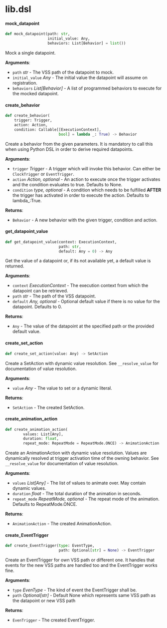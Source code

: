 <a id="lib.dsl"></a>

# lib.dsl

<a id="lib.dsl.mock_datapoint"></a>

#### mock\_datapoint

```python
def mock_datapoint(path: str,
                   initial_value: Any,
                   behaviors: List[Behavior] = list())
```

Mock a single datapoint.

**Arguments**:

- `path` _str_ - The VSS path of the datapoint to mock.
- `initial_value` _Any_ - The initial value the datapoint will assume on registration.
- `behaviors` _List[Behavior]_ - A list of programmed behaviors to execute for the mocked datapoint.

<a id="lib.dsl.create_behavior"></a>

#### create\_behavior

```python
def create_behavior(
    trigger: Trigger,
    action: Action,
    condition: Callable[[ExecutionContext],
                        bool] = lambda _: True) -> Behavior
```

Create a behavior from the given parameters. It is mandatory to call this when
using Python DSL in order to derive required datapoints.

**Arguments**:

- `trigger` _Trigger_ - A trigger which will invoke this behavior. Can either be `ClockTrigger` or `EventTrigger`.
- `action` _Action, optional_ - An action to execute once the trigger activates
  and the condition evaluates to true. Defaults to None.
- `condition` __type_, optional_ - A condition which needs to be fulfilled **AFTER**
  the trigger has activated in order to execute the action. Defaults to lambda_:True.
  

**Returns**:

- `Behavior` - A new behavior with the given trigger, condition and action.

<a id="lib.dsl.get_datapoint_value"></a>

#### get\_datapoint\_value

```python
def get_datapoint_value(context: ExecutionContext,
                        path: str,
                        default: Any = 0) -> Any
```

Get the value of a datapoint or, if its not available yet, a default value is returned.

**Arguments**:

- `context` _ExecutionContext_ - The execution context from which the datapoint can be retrieved.
- `path` _str_ - The path of the VSS datapoint.
- `default` _Any, optional_ - Optional default value if there is no value for the datapoint. Defaults to 0.
  

**Returns**:

- `Any` - The value of the datapoint at the specified path or the provided default value.

<a id="lib.dsl.create_set_action"></a>

#### create\_set\_action

```python
def create_set_action(value: Any) -> SetAction
```

Create a SetAction with dynamic value resolution. See `__resolve_value`
for documentation of value resolution.

**Arguments**:

- `value` _Any_ - The value to set or a dynamic literal.
  

**Returns**:

- `SetAction` - The created SetAction.

<a id="lib.dsl.create_animation_action"></a>

#### create\_animation\_action

```python
def create_animation_action(
        values: List[Any],
        duration: float,
        repeat_mode: RepeatMode = RepeatMode.ONCE) -> AnimationAction
```

Create an AnimationAction with dynamic value resolution.
Values are dynamically resolved at trigger activation time of the owning behavior.
See `__resolve_value` for documentation of value resolution.

**Arguments**:

- `values` _List[Any]_ - The list of values to animate over. May contain dynamic values.
- `duration` _float_ - The total duration of the animation in seconds.
- `repeat_mode` _RepeatMode, optional_ - The repeat mode of the animation. Defaults to RepeatMode.ONCE.
  

**Returns**:

- `AnimationAction` - The created AnimationAction.

<a id="lib.dsl.create_EventTrigger"></a>

#### create\_EventTrigger

```python
def create_EventTrigger(type: EventType,
                        path: Optional[str] = None) -> EventTrigger
```

Create an EventTrigger for own VSS path or different one. It handles that events for the new VSS paths
are handled too and the EventTrigger works fine.

**Arguments**:

- `type` _EvenType_ - The kind of event the EventTrigger shall be.
- `path` _Optional[str]_ - Default None which represents same VSS path as the datapoint or new VSS path
  

**Returns**:

- `EvenTrigger` - The created EventTrigger.

